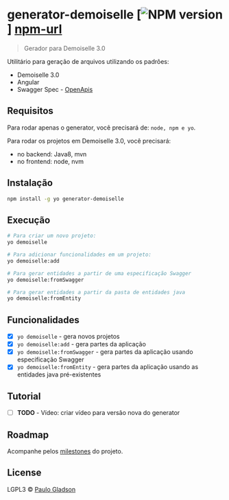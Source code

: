 # generator-demoiselle [![NPM version][npm-image]] [npm-url]
> Gerador para Demoiselle 3.0

Utilitário para geração de arquivos utilizando os padrôes:
- Demoiselle 3.0
- Angular
- Swagger Spec - [OpenApis](https://openapis.org/specification)

## Requisitos

Para rodar apenas o generator, você precisará de: `node, npm e yo`.

Para rodar os projetos em Demoiselle 3.0, você precisará:
- no backend: Java8, mvn
- no frontend: node, nvm

## Instalação

```bash
npm install -g yo generator-demoiselle
```

## Execução

```bash
# Para criar um novo projeto:
yo demoiselle

# Para adicionar funcionalidades em um projeto:
yo demoiselle:add

# Para gerar entidades a partir de uma especificação Swagger
yo demoiselle:fromSwagger

# Para gerar entidades a partir da pasta de entidades java
yo demoiselle:fromEntity
```

## Funcionalidades

- [x] `yo demoiselle` - gera novos projetos
- [x] `yo demoiselle:add` - gera partes da aplicação
- [x] `yo demoiselle:fromSwagger` - gera partes da aplicação usando especificação Swagger
- [x] `yo demoiselle:fromEntity` - gera partes da aplicação usando as entidades java pré-existentes

## Tutorial

- [ ] **TODO** - Vídeo: criar vídeo para versão nova do generator

## Roadmap

Acompanhe pelos [milestones](https://github.com/demoiselle/generator-demoiselle/milestones) do projeto.

## License

LGPL3 © [Paulo Gladson](https://www.frameworkdemoiselle.gov.br/)

[npm-image]: https://badge.fury.io/js/generator-demoiselle.svg
[npm-url]: https://npmjs.org/package/generator-demoiselle
